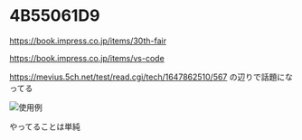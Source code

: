 # 4B55061D9

<https://book.impress.co.jp/items/30th-fair>

<https://book.impress.co.jp/items/vs-code>

<https://mevius.5ch.net/test/read.cgi/tech/1647862510/567> の辺りで話題になってる

![使用例](out.gif "使用例")

やってることは単純
